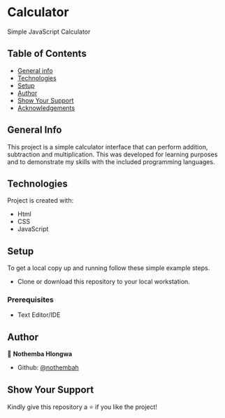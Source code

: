 # Calculator
 Simple JavaScript Calculator

## Table of Contents
* [General info](#general-info)
* [Technologies](#technologies)
* [Setup](#setup)
* [Author](#author)
* [Show Your Support](#show-your-support)
* [Acknowledgements](#acknowledgements)

## General Info
This project is a simple calculator interface that can perform addition, subtraction and multiplication. This was developed for learning purposes and to demonstrate my skills with the included programming languages.

## Technologies
Project is created with:
- Html
- CSS
- JavaScript

## Setup
To get a local copy up and running follow these simple example steps.
- Clone or download this repository to your local workstation.

### Prerequisites
- Text Editor/IDE

## Author
:bust_in_silhouette: **Nothemba Hlongwa**
- Github: [@nothembah](https://github.com/nothembah)

## Show Your Support
Kindly give this repository a :star: if you like the project!